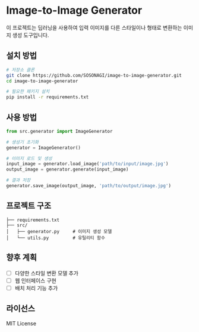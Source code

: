 # Image-to-Image Generator

이 프로젝트는 딥러닝을 사용하여 입력 이미지를 다른 스타일이나 형태로 변환하는 이미지 생성 도구입니다.

## 설치 방법

```bash
# 저장소 클론
git clone https://github.com/SOSONAGI/image-to-image-generator.git
cd image-to-image-generator

# 필요한 패키지 설치
pip install -r requirements.txt
```

## 사용 방법

```python
from src.generator import ImageGenerator

# 생성기 초기화
generator = ImageGenerator()

# 이미지 로드 및 생성
input_image = generator.load_image('path/to/input/image.jpg')
output_image = generator.generate(input_image)

# 결과 저장
generator.save_image(output_image, 'path/to/output/image.jpg')
```

## 프로젝트 구조

```
├── requirements.txt
├── src/
│   ├── generator.py     # 이미지 생성 모델
│   └── utils.py         # 유틸리티 함수
```

## 향후 계획

- [ ] 다양한 스타일 변환 모델 추가
- [ ] 웹 인터페이스 구현
- [ ] 배치 처리 기능 추가

## 라이선스

MIT License